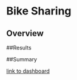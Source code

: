 # Bike Sharing

## Overview


##Results


##Summary

[link to dashboard](https://public.tableau.com/views/citibike_16435047682870/Story1?:language=en-US&:display_count=n&:origin=viz_share_link)
